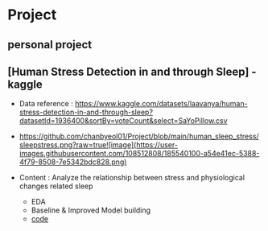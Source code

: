 # Project

## personal project

## [Human Stress Detection in and through Sleep] - kaggle
 * Data reference : https://www.kaggle.com/datasets/laavanya/human-stress-detection-in-and-through-sleep?datasetId=1936400&sortBy=voteCount&select=SaYoPillow.csv
 * https://github.com/chanbyeol01/Project/blob/main/human_sleep_stress/sleepstress.png?raw=true![image](https://user-images.githubusercontent.com/108512808/185540100-a54e41ec-5388-4f79-8508-7e5342bdc828.png)

 * Content : Analyze the relationship between stress and physiological changes related sleep
   *  EDA
   *  Baseline & Improved Model building 
   *  [code](https://github.com/chanbyeol01/Project/blob/main/model_sleepstress.py)
